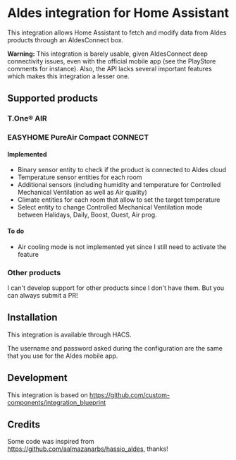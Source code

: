 # Aldes integration for Home Assistant

This integration allows Home Assistant to fetch and modify data from Aldes products through an AldesConnect box.

**Warning:** This integration is barely usable, given AldesConnect deep connectivity issues, even with the official mobile app (see the PlayStore comments for instance). Also, the API lacks several important features which makes this integration a lesser one.

## Supported products

### T.One® AIR
### EASYHOME PureAir Compact CONNECT

#### Implemented

+ Binary sensor entity to check if the product is connected to Aldes cloud
+ Temperature sensor entities for each room
+ Additional sensors (including humidity and temperature for Controlled Mechanical Ventilation as well as Air quality)
+ Climate entities for each room that allow to set the target temperature
+ Select entity to change Controlled Mechanical Ventilation mode between Halidays, Daily, Boost, Guest, Air prog.

#### To do

+ Air cooling mode is not implemented yet since I still need to activate the feature

### Other products

I can't develop support for other products since I don't have them. But you can always submit a PR!

## Installation

This integration is available through HACS.

The username and password asked during the configuration are the same that you use for the Aldes mobile app.

## Development

This integration is based on https://github.com/custom-components/integration_blueprint

## Credits

Some code was inspired from https://github.com/aalmazanarbs/hassio_aldes, thanks!
